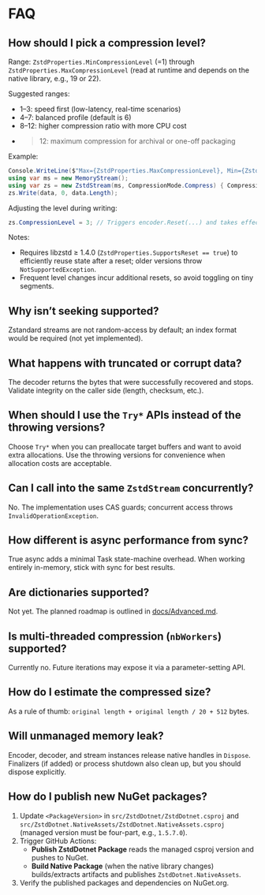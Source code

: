 # FAQ

## How should I pick a compression level?
Range: `ZstdProperties.MinCompressionLevel` (=1) through `ZstdProperties.MaxCompressionLevel` (read at runtime and depends on the native library, e.g., 19 or 22).

Suggested ranges:
- 1–3: speed first (low-latency, real-time scenarios)
- 4–7: balanced profile (default is 6)
- 8–12: higher compression ratio with more CPU cost
- >12: maximum compression for archival or one-off packaging

Example:
```csharp
Console.WriteLine($"Max={ZstdProperties.MaxCompressionLevel}, Min={ZstdProperties.MinCompressionLevel}");
using var ms = new MemoryStream();
using var zs = new ZstdStream(ms, CompressionMode.Compress) { CompressionLevel = 9 }; // Throws ArgumentOutOfRangeException if out of range
zs.Write(data, 0, data.Length);
```

Adjusting the level during writing:
```csharp
zs.CompressionLevel = 3; // Triggers encoder.Reset(...) and takes effect on the next Write
```

Notes:
- Requires libzstd ≥ 1.4.0 (`ZstdProperties.SupportsReset == true`) to efficiently reuse state after a reset; older versions throw `NotSupportedException`.
- Frequent level changes incur additional resets, so avoid toggling on tiny segments.

## Why isn’t seeking supported?
Zstandard streams are not random-access by default; an index format would be required (not yet implemented).

## What happens with truncated or corrupt data?
The decoder returns the bytes that were successfully recovered and stops. Validate integrity on the caller side (length, checksum, etc.).

## When should I use the `Try*` APIs instead of the throwing versions?
Choose `Try*` when you can preallocate target buffers and want to avoid extra allocations. Use the throwing versions for convenience when allocation costs are acceptable.

## Can I call into the same `ZstdStream` concurrently?
No. The implementation uses CAS guards; concurrent access throws `InvalidOperationException`.

## How different is async performance from sync?
True async adds a minimal Task state-machine overhead. When working entirely in-memory, stick with sync for best results.

## Are dictionaries supported?
Not yet. The planned roadmap is outlined in [docs/Advanced.md](Advanced.md).

## Is multi-threaded compression (`nbWorkers`) supported?
Currently no. Future iterations may expose it via a parameter-setting API.

## How do I estimate the compressed size?
As a rule of thumb: `original length + original length / 20 + 512` bytes.

## Will unmanaged memory leak?
Encoder, decoder, and stream instances release native handles in `Dispose`. Finalizers (if added) or process shutdown also clean up, but you should dispose explicitly.

## How do I publish new NuGet packages?
1. Update `<PackageVersion>` in `src/ZstdDotnet/ZstdDotnet.csproj` and `src/ZstdDotnet.NativeAssets/ZstdDotnet.NativeAssets.csproj` (managed version must be four-part, e.g., `1.5.7.0`).
2. Trigger GitHub Actions:
   - **Publish ZstdDotnet Package** reads the managed csproj version and pushes to NuGet.
   - **Build Native Package** (when the native library changes) builds/extracts artifacts and publishes `ZstdDotnet.NativeAssets`.
3. Verify the published packages and dependencies on NuGet.org.

